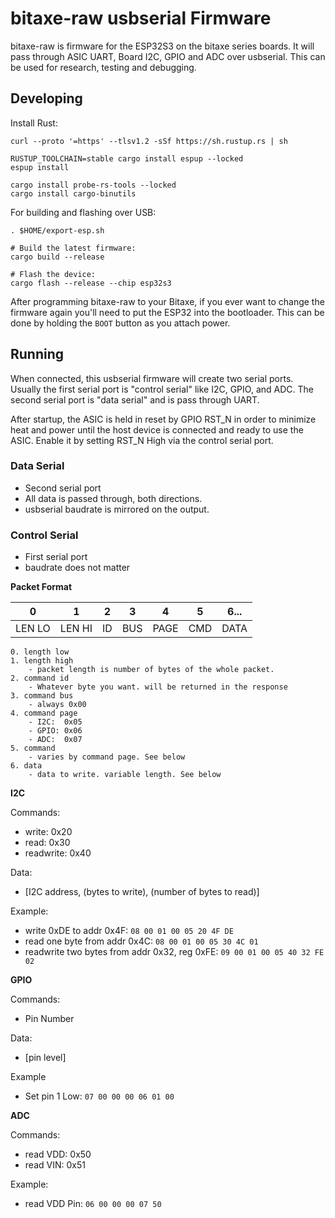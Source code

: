# bitaxe-raw usbserial Firmware

bitaxe-raw is firmware for the ESP32S3 on the bitaxe series boards. It will pass through ASIC UART, Board I2C, GPIO and ADC over usbserial. This can be used for research, testing and debugging.

## Developing

Install Rust:

```Shell
curl --proto '=https' --tlsv1.2 -sSf https://sh.rustup.rs | sh

RUSTUP_TOOLCHAIN=stable cargo install espup --locked
espup install

cargo install probe-rs-tools --locked
cargo install cargo-binutils
```

For building and flashing over USB:

```Shell
. $HOME/export-esp.sh

# Build the latest firmware:
cargo build --release

# Flash the device:
cargo flash --release --chip esp32s3
```

After programming bitaxe-raw to your Bitaxe, if you ever want to change the firmware again you'll need to put the ESP32 into the bootloader. This can be done by holding the `BOOT` button as you attach power.

## Running
When connected, this usbserial firmware will create two serial ports. Usually the first serial port is "control serial" like I2C, GPIO, and ADC. The second serial port is "data serial" and is pass through UART.

After startup, the ASIC is held in reset by GPIO RST_N in order to minimize heat and power until the host device is connected and ready to use the ASIC. Enable it by setting RST_N High via the control serial port.

### Data Serial
- Second serial port
- All data is passed through, both directions.
- usbserial baudrate is mirrored on the output.


### Control Serial
- First serial port
- baudrate does not matter

**Packet Format**

| 0      | 1      | 2  | 3   | 4    | 5   | 6... |
|--------|--------|----|-----|------|-----|------|
| LEN LO | LEN HI | ID | BUS | PAGE | CMD | DATA |

```
0. length low
1. length high
	- packet length is number of bytes of the whole packet. 
2. command id
	- Whatever byte you want. will be returned in the response 
3. command bus
	- always 0x00 
4. command page
	- I2C:  0x05
	- GPIO: 0x06
	- ADC:  0x07
5. command 
	- varies by command page. See below
6. data
	- data to write. variable length. See below
```

**I2C**

Commands:

- write: 0x20
- read: 0x30
- readwrite: 0x40

Data:

- [I2C address, (bytes to write), (number of bytes to read)]

Example:

- write 0xDE to addr 0x4F: `08 00 01 00 05 20 4F DE`
- read one byte from addr 0x4C: `08 00 01 00 05 30 4C 01`
- readwrite two bytes from addr 0x32, reg 0xFE: `09 00 01 00 05 40 32 FE 02`

**GPIO**

Commands:

- Pin Number

Data:

- [pin level]

Example

- Set pin 1 Low: `07 00 00 00 06 01 00`

**ADC**

Commands:

- read VDD: 0x50
- read VIN: 0x51

Example:

- read VDD Pin: `06 00 00 00 07 50`

